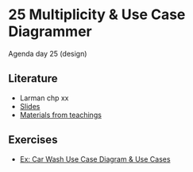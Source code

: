 # 25 Multiplicity & Use Case Diagrammer
Agenda day 25 (design)

## Literature
* Larman chp xx
* [Slides](https://drive.google.com/file/d/1mPzHr4p4rLu76damF0fMRmeat6Rh-IcC/view)
* [Materials from teachings](https://github.com/keadat1st/25_materialer_fra_undervisningen)

## Exercises
* [Ex: Car Wash Use Case Diagram & Use Cases](https://docs.google.com/document/d/e/2PACX-1vRp-r_kpebxLAGc3l8CB2P8xbLoaEoLlFhaTx4t6igx3uuCkzHSDMuk_a4BxOGLBxk7HR8rYGf-GO6X/pub)
